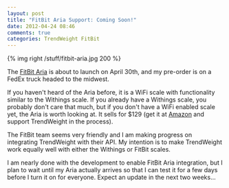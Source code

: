 ```yaml
---
layout: post
title: "FitBit Aria Support: Coming Soon!"
date: 2012-04-24 08:46
comments: true
categories: TrendWeight FitBit
---
```


{% img right /stuff/fitbit-aria.jpg 200 %}

The [FitBit Aria](http://www.fitbit.com/product/aria) is about to launch on April 30th, and my pre-order is on a FedEx truck headed to the midwest.

If you haven't heard of the Aria before, it is a WiFi scale with functionality similar to the Withings scale.  If you already have a Withings scale, you probably don't care that much, but if you don't have a WiFi enabled scale yet, the Aria is worth looking at.  It sells for $129 (get it at [Amazon](http://amzn.com/B0077L8YFI?tag=trendweight-20) and support TrendWeight in the process).

The FitBit team seems very friendly and I am making progress on integrating TrendWeight with their API.  My intention is to make TrendWeight work equally well with either the Withings or FitBit scales. 

I am nearly done with the development to enable FitBit Aria integration, but I plan to wait until my Aria actually arrives so that I can test it for a few days before I turn it on for everyone.  Expect an update in the next two weeks...